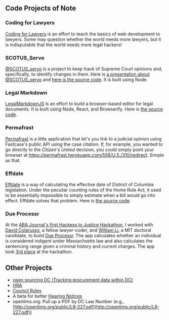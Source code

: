 ## Code Projects of Note

### Coding for Lawyers

[Coding for Lawyers](http://codingforlawyers.com) is an effort to teach the basics of web development to lawyers. Some may question whether the world needs more lawyers, but it is indisputable that the world needs more legal hackers!

### SCOTUS_Servo

[@SCOTUS_servo](https://twitter.com/scotus_servo) is a project to keep track of Supreme Court opinions and, specifically, to identify changes in them. Here is [a presentation about @SCOTUS_servo](https://esq.io/presentations/scotus-servo-presentation.html) and [here is the source code](https://github.com/vzvenyach/scotus-servo). It is built using Node.

### Legal Markdown

[LegalMarkdownJS](http://legalmarkdown.com) is an effort to build a browser-based editor for legal documents. It is built using Node, React, and Browserify. Here is [the source code](https://github.com/vzvenyach/legalmd).

### Permafrast

[Permafrast](https://permafrast.herokuapp.com) is a little application that let's you link to a judicial opinion using Fastcase's public API using the case citation. If, for example, you wanted to go directly to the _Citizen's United_ decision, you could simply point your browser at <https://permafrast.herokuapp.com/558/U.S./310/redirect>. Simple as that.

### Effdate

[Effdate](http://effdate.esq.io) is a way of calculating the effective date of District of Columbia legislation. Under the peculiar counting rules of the Home Rule Act, it used to be essentially impossible to simply estimate when a bill would go into effect. Effdate solves that problem. Here is [the source code](https://github.com/vzvenyach/effdate).

### Due Processr

At the [ABA Journal's first Hackess to Justice Hackathon](http://www.abajournal.com/news/article/hackcess_to_justice_teams_will_devise_new_tech_to_solve_access_to_justice_i/), I worked with [David Colarusso](http://davidcolarusso.com), a fellow lawyer-coder, and [William Li](http://people.csail.mit.edu/wli/), a MIT doctoral candidate, to build [Due Processr](http://dueprocessr.org). The app calculates whether an individual is considered indigent under Massachsetts law and also calculates the sentencing range given a criminal history and current charges. The app took [3rd place](http://www.abajournal.com/news/article/lawyers_and_developers_take_part_in_inaugural_hackcess_to_justice_legal_hac/) at the hackathon.

## Other Projects
* [open sourcing DC (Tracking procurement data within DC)](http://code.esq.io/dc-contracts)
* [HRA](http://code.esq.io/HRA)
* [Council Rules](http://code.esq.io/Council_Rules)
* A beta for better [Hearing Notices](https://github.com/vzvenyach/hearings)
* openlims.org: Pull up a PDF by DC Law Number (e.g., [http://openlims.org/public/L8-227.pdf](http://openlims.org/public/L8-227.pdf))